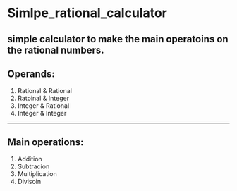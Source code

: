 # Simlpe_rational_calculator
simple calculator to make the main operatoins on the rational numbers.
----------------------
## Operands:
1. Rational & Rational 
2. Ratoinal & Integer
3. Integer & Rational
4. Integer & Integer
----------------------
## Main operations:
1. Addition
2. Subtracion
3. Multiplication
4. Divisoin
